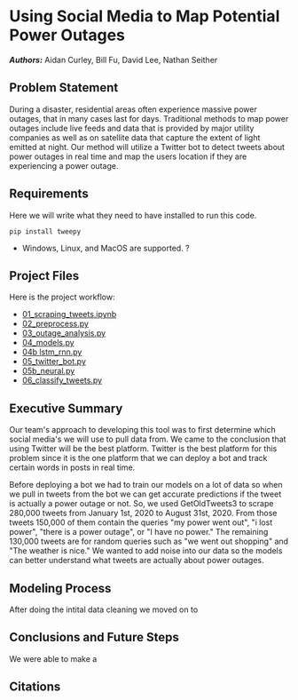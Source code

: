 # Using Social Media to Map Potential Power Outages

***Authors:*** Aidan Curley, Bill Fu, David Lee, Nathan Seither  

## Problem Statement  

During a disaster, residential areas often experience massive power outages, that in many cases last for days. Traditional methods to map power outages include live feeds and data that is provided by major utility companies as well as on satellite data that capture the extent of light emitted at night. Our method will utilize a Twitter bot to detect tweets about power outages in real time and map the users location if they are experiencing a power outage.


## Requirements  

Here we will write what they need to have installed to run this code.

```   
pip install tweepy   
```    
- Windows, Linux, and MacOS are supported. ?

## Project Files
Here is the project workflow:  

- [01_scraping_tweets.ipynb](https://git.generalassemb.ly/insigh1/Submissions/blob/master/ProjectsDL/project_5-master/new_code/01_scraping_tweets_5.ipynb)     
- [02_preprocess.py](https://git.generalassemb.ly/insigh1/Submissions/blob/master/ProjectsDL/project_5-master/new_code/02_preprocess.py)      
- [03_outage_analysis.py](https://git.generalassemb.ly/insigh1/Submissions/blob/master/ProjectsDL/project_5-master/new_code/03_outage_analysis.py)  
- [04_models.py](https://git.generalassemb.ly/insigh1/Submissions/blob/master/ProjectsDL/project_5-master/new_code/04_models.py)  
- [04b lstm_rnn.py](https://git.generalassemb.ly/insigh1/Submissions/blob/master/ProjectsDL/project_5-master/new_code/04b_lstm_rnn.ipynb)  
- [05_twitter_bot.py](https://git.generalassemb.ly/insigh1/Submissions/blob/master/ProjectsDL/project_5-master/new_code/05_twitter_bot.py)     
- [05b_neural.py](https://git.generalassemb.ly/insigh1/Submissions/blob/master/ProjectsDL/project_5-master/new_code/05b_neural.py)  
- [06_classify_tweets.py](https://git.generalassemb.ly/insigh1/Submissions/blob/master/ProjectsDL/project_5-master/new_code/06_classify_tweets.py)      


## Executive Summary  
Our team's approach to developing this tool was to first determine which social media's we will use to pull data from. We came to the conclusion that using Twitter will be the best platform. Twitter is the best platform for this problem since it is the one platform that we can deploy a bot and track certain words in posts in real time. 

Before deploying a bot we had to train our models on a lot of data so when we pull in tweets from the bot we can get accurate predictions if the tweet is actually a power outage or not. So, we used GetOldTweets3 to scrape 280,000 tweets from January 1st, 2020 to August 31st, 2020. From those tweets 150,000 of them contain the queries "my power went out", "i lost power", "there is a power outage", or "I have no power." The remaining 130,000 tweets are for random queries such as "we went out shopping" and "The weather is nice." We wanted to add noise into our data so the models can better understand what tweets are actually about power outages. 


## Modeling Process
After doing the intital data cleaning we moved on to

## Conclusions and Future Steps
We were able to make a 


## Citations




